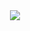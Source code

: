 <div style="text-align:center"><img src="https://nate-kevin.github.io/images/1a493f40-a337-4e40-9a7b-9aa4a4f7abc6.jfif
" style="zoom:100%;" /></div>
